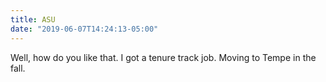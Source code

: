 ```yaml
---
title: ASU
date: "2019-06-07T14:24:13-05:00"
---
```


Well, how do you like that. I got a tenure track job. Moving to Tempe in the fall.
